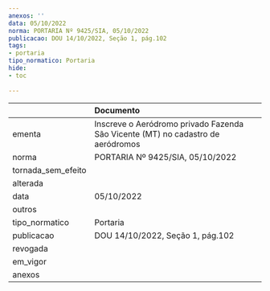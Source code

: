 ```yaml
---
anexos: ''
data: 05/10/2022
norma: PORTARIA Nº 9425/SIA, 05/10/2022
publicacao: DOU 14/10/2022, Seção 1, pág.102
tags:
- portaria
tipo_normatico: Portaria
hide: 
- toc 
 
---
```


|                    | Documento                                                                       |
|:-------------------|:--------------------------------------------------------------------------------|
| ementa             | Inscreve o Aeródromo privado Fazenda São Vicente (MT) no cadastro de aeródromos |
| norma              | PORTARIA Nº 9425/SIA, 05/10/2022                                                |
| tornada_sem_efeito |                                                                                 |
| alterada           |                                                                                 |
| data               | 05/10/2022                                                                      |
| outros             |                                                                                 |
| tipo_normatico     | Portaria                                                                        |
| publicacao         | DOU 14/10/2022, Seção 1, pág.102                                                |
| revogada           |                                                                                 |
| em_vigor           |                                                                                 |
| anexos             |                                                                                 |